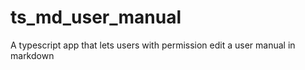 # ts_md_user_manual
 A typescript app that lets users with permission edit a user manual in markdown
